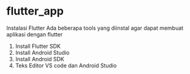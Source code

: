 # flutter_app
Instalasi Flutter 
Ada beberapa tools yang diinstal agar dapat membuat aplikasi dengan flutter
1. Install Flutter SDK
2. Install Android Studio
3. Install Android SDK
4. Teks Editor VS code dan Android Studio
